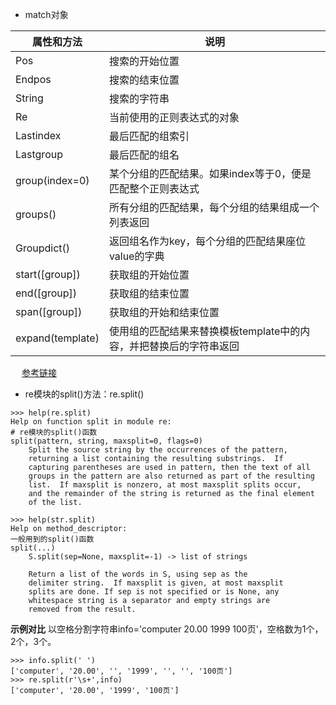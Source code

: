 * match对象

属性和方法 | 说明
----|----
 Pos	| 搜索的开始位置
 Endpos	| 搜索的结束位置
 String | 搜索的字符串
 Re | 当前使用的正则表达式的对象
 Lastindex | 最后匹配的组索引
 Lastgroup | 最后匹配的组名
 group(index=0)	 | 某个分组的匹配结果。如果index等于0，便是匹配整个正则表达式
 groups() | 所有分组的匹配结果，每个分组的结果组成一个列表返回
 Groupdict() | 返回组名作为key，每个分组的匹配结果座位value的字典
 start([group]) |  获取组的开始位置
 end([group]) | 获取组的结束位置
 span([group]) | 获取组的开始和结束位置
 expand(template) | 使用组的匹配结果来替换模板template中的内容，并把替换后的字符串返回

　
[参考链接](http://xukaizijian.blog.163.com/blog/static/170433119201111213111562/)

* re模块的split()方法：re.split()

```
>>> help(re.split)
Help on function split in module re:
# re模块的split()函数
split(pattern, string, maxsplit=0, flags=0)
    Split the source string by the occurrences of the pattern,
    returning a list containing the resulting substrings.  If
    capturing parentheses are used in pattern, then the text of all
    groups in the pattern are also returned as part of the resulting
    list.  If maxsplit is nonzero, at most maxsplit splits occur,
    and the remainder of the string is returned as the final element
    of the list.

>>> help(str.split)
Help on method_descriptor:
一般用到的split()函数
split(...)
    S.split(sep=None, maxsplit=-1) -> list of strings

    Return a list of the words in S, using sep as the
    delimiter string.  If maxsplit is given, at most maxsplit
    splits are done. If sep is not specified or is None, any
    whitespace string is a separator and empty strings are
    removed from the result.
```
**示例对比**
以空格分割字符串info='computer 20.00  1999   100页'，空格数为1个，2个，3个。
```
>>> info.split(' ')
['computer', '20.00', '', '1999', '', '', '100页']
>>> re.split(r'\s+',info)
['computer', '20.00', '1999', '100页']
```
